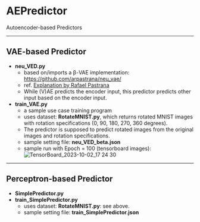 # AEPredictor
Autoencoder-based Predictors
***
## VAE-based Predictor
* **neu_VED.py**
  * based on/imports a β-VAE implementation:  https://github.com/arpastrana/neu_vae/
  * ref. [Explanation by Rafael Pastrana](https://wandb.ai/arpastrana/beta_vae/reports/Disentangling-Variational-Autoencoders--VmlldzozNDQ3MDk)
  * While (V)AE predicts the encoder input, this predictor predicts other input based on the encoder input.
* **train_VAE.py**
  * a sample use case training program
  * uses dataset: **RotateMNIST.py**, which returns rotated MNIST images with rotation specifications (0, 90, 180, 270, 360 degrees). 
  * The predictor is supposed to predict rotated images from the original images and rotation specifications.
  * sample setting file: **neu_VED_beta.json**
  * sample run with Epoch = 100 (tensorboard images):
 ![TensorBoard_2023-10-02_17 24 30](https://github.com/rondelion/AEDPredictor/assets/11871187/4e366e0d-42d2-4f1e-8656-ff6024599005)
***
## Perceptron-based Predictor
* **SimplePredictor.py**
* **train_SimplePredictor.py**
  * uses dataset: **RotateMNIST.py**: see above.
  * sample setting file: **train_SimplePredictor.json**


